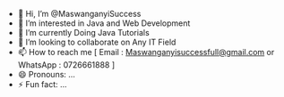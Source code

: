 - 👋 Hi, I’m @MaswanganyiSuccess
- 👀 I’m interested in Java and Web Development
- 🌱 I’m currently Doing Java Tutorials
- 💞️ I’m looking to collaborate on Any IT Field 
- 📫 How to reach me [ Email : Maswanganyisuccessfull@gmail.com or WhatsApp : 0726661888 ]
- 😄 Pronouns: ...
- ⚡ Fun fact: ...

<!---
MaswanganyiSuccess/MaswanganyiSuccess is a ✨ special ✨ repository because its `README.md` (this file) appears on your GitHub profile.
You can click the Preview link to take a look at your changes.
--->
